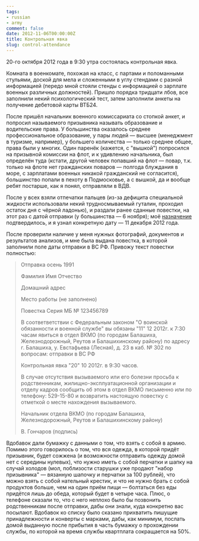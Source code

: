 ```yaml
---
tags:
- russian
- army
comment: false
date: 2012-11-06T00:00:00Z
title: Контрольная явка
slug: control-attendance
---
```


20-го октября 2012 года в 9:30 утра состоялась контрольная явка.

Комната в военкомате, похожая на класс, с партами и поломанными стульями, доской для мела и сложенными в углу стендами с разной информацией (передо мной стояли стенды с информацией о зарплате военных различных должностей). Пришло порядка тридцати лбов, все заполнили некий психологический тест, затем заполнили анкеты на получение дебетовой карты ВТБ24.

После пришёл начальник военного комиссариата со стопкой анкет, и попросил называемого призывника называть образование и водительские права. У большинства оказалось среднее профессиональное образование, у пары людей — высшее (менеджмент в туризме, например), у большего количества — только среднее общее, права были у многих. Один паренёк (кажется, с "вышкой") попросился на призывной комиссии на флот, и к удивлению начальника, был определён туда (кстати, другой человек попавший на флот — повар, т.к. только на флоте нет гражданских поваров — полгода блуждания в море, с зарплатами военных никакой гражданский не согласится), большинство попали в пехоту в Подмосковье, а с вышкой, да и вообще ребят постарше, как я понял, отправляли в ВДВ.

<!--more-->

После у всех взяли отпечатки пальцев (из-за дефицита специальной жидкости использовали некий трудносмываемый гуталин, проходил остаток дня с чёрной ладонью), и раздали ранее сданные повестки, на этот раз с датой отправки (у большинства — 6 ноября); моё [назначение](/2012/second-visit/) подтвердилось, и я узнал конкретную дату — 11 декабря 2012 года.

После проверили наличие у меня нужных фотографий, документов и результатов анализов, и мне была выдана повестка, в которой заполнили поле даты отправки в ВС РФ. Привожу текст повестки полностью:

> Отправка осень 1991
>
> Фамилия Имя Отчество
>
> Домашний адрес
>
> Место работы (не заполнено)
>
> Повестка Серия МБ № 123456789
>
> В соответветствии с Федеральным законом "О воинской обязанности и военной
> службе" вы обязаны "11" 12 2012г. к 7:30 часам явиться в отдел
> ВКМО (по городам Балашиха, Железнодорожный, Реутов и Балашихинскому
> району) по адресу г. Балашиха, у. Евстафьева (Лесная), д. 23 в каб. № 302
> по вопросам: отправки в ВС РФ
>
> Контрольная явка "20" 10 2012г. в 9:30 часов.
>
> В случае отсутствия вызываемого или его болезни просьба к
> родственникам, жилищно-эксплуатационной организации и отделу кадров
> сообщить об этом в отдел ВКМО письменно или по телефону:
> 529-15-80 и возвратить настоящую повестку с отметкой о месте
> нахождения вызываемого.
>
> Начальник отдела ВКМО (по городам Балашиха,
> Железнодорожный, Реутов и Балашихинскому району)
>
> В. Гончаров (подпись)

Вдобавок дали бумажку с данными о том, что взять с собой в армию. Помимо этого говорилось о том, что вся одежда, в которой придёт призывник, будет сожжена (и возможности отправить одежду домой нет с середины нулевых), что нужно иметь с собой перчатки и шапку на случай холодов (мол, поблизости старушки уже продают "набор призывника" — вязанную шапочку и перчатки за 100 рублей), что можно взять с собой нательный крестик, и что не нужно брать с собой продуктов больше, чем на один приём пищи — болтаться без еды придётся лишь до обеда, который будет в четыре часа. Плюс, о телефоне сказали то, что с него неплохо было бы позвонить родственникам после отправки, дабы они знали, куда конкретно вас посылают. Вдобавок ко списку было сказано прихватить пишущие принадлежности и конверты с марками, дабы, как минимум, послать домой выданную после прибытия в часть бумажку о прохождении службы, по которой на время службы квартплата сокращается на 50%.
